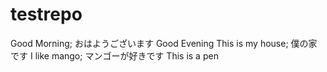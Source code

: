 # testrepo

Good Morning; おはようございます
Good Evening
This is my house; 僕の家です
I like mango; マンゴーが好きです
This is a pen
